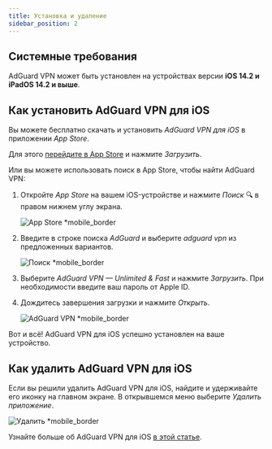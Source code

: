 ```yaml
---
title: Установка и удаление
sidebar_position: 2
---
```


## Системные требования

AdGuard VPN может быть установлен на устройствах версии **iOS 14.2 и iPadOS 14.2 и выше**.

## Как установить AdGuard VPN для iOS

Вы можете бесплатно скачать и установить *AdGuard VPN для iOS* в приложении *App Store*.

Для этого [перейдите в App Store](https://agrd.io/ios_vpn) и нажмите *Загрузить*.

Или вы можете использовать поиск в App Store, чтобы найти AdGuard VPN:

1. Откройте *App Store* на вашем iOS-устройстве и нажмите *Поиск* 🔍 в правом нижнем углу экрана.

    ![App Store *mobile_border](https://cdn.adguardvpn.com/content/kb/vpn/ios/app-store-en.png)

1. Введите в строке поиска *AdGuard* и выберите *adguard vpn* из предложенных вариантов.

    ![Поиск *mobile_border](https://cdn.adguardvpn.com/content/kb/vpn/ios/search-en.png)

1. Выберите *AdGuard VPN — Unlimited & Fast* и нажмите *Загрузить*. При необходимости введите ваш пароль от Apple ID.
1. Дождитесь завершения загрузки и нажмите *Открыть*.

    ![AdGuard VPN *mobile_border](https://cdn.adguardvpn.com/content/kb/vpn/ios/adguard-vpn-en.png)

Вот и всё! AdGuard VPN для iOS успешно установлен на ваше устройство.

## Как удалить AdGuard VPN для iOS

Если вы решили удалить AdGuard VPN для iOS, найдите и удерживайте его иконку на главном экране. В открывшемся меню выберите *Удалить приложение*.

![Удалить *mobile_border](https://cdn.adguardvpn.com/content/kb/vpn/ios/2.2/quick-action-menu.png)

Узнайте больше об AdGuard VPN для iOS [в этой статье](adguard-vpn-for-ios/overview).
